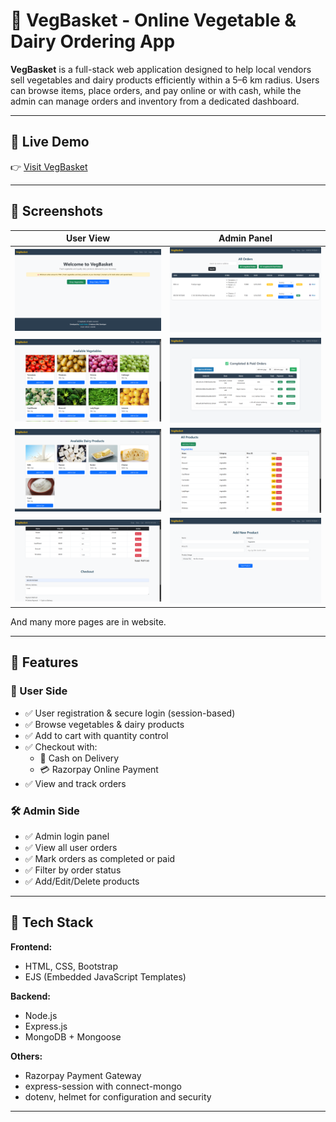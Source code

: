 # 🥕 VegBasket - Online Vegetable & Dairy Ordering App

**VegBasket** is a full-stack web application designed to help local vendors sell vegetables and dairy products efficiently within a 5–6 km radius. Users can browse items, place orders, and pay online or with cash, while the admin can manage orders and inventory from a dedicated dashboard.

---

## 🔗 Live Demo

👉 [Visit VegBasket](https://vegbasket-czog.onrender.com/)  

---

## 📸 Screenshots

| User View | Admin Panel |
|-----------|-------------|
![Admin Dashboard](assets/user.png) | ![User Homepage](assets/admin.png) | 
![Admin Dashboard](assets/user1.png) | ![User Homepage](assets/admin1.png) | 
![Admin Dashboard](assets/user2.png) | ![User Homepage](assets/admin2.png) | 
![Admin Dashboard](assets/user3.png) | ![User Homepage](assets/admin3.png) | 

And many more pages are in website.

---

## 🚀 Features

### 👥 User Side
- ✅ User registration & secure login (session-based)
- ✅ Browse vegetables & dairy products
- ✅ Add to cart with quantity control
- ✅ Checkout with:
  - 🧾 Cash on Delivery
  - 💳 Razorpay Online Payment
- ✅ View and track orders

### 🛠️ Admin Side
- ✅ Admin login panel
- ✅ View all user orders
- ✅ Mark orders as completed or paid
- ✅ Filter by order status
- ✅ Add/Edit/Delete products

---

## 🧰 Tech Stack

**Frontend:**
- HTML, CSS, Bootstrap
- EJS (Embedded JavaScript Templates)

**Backend:**
- Node.js
- Express.js
- MongoDB + Mongoose

**Others:**
- Razorpay Payment Gateway
- express-session with connect-mongo
- dotenv, helmet for configuration and security

---



